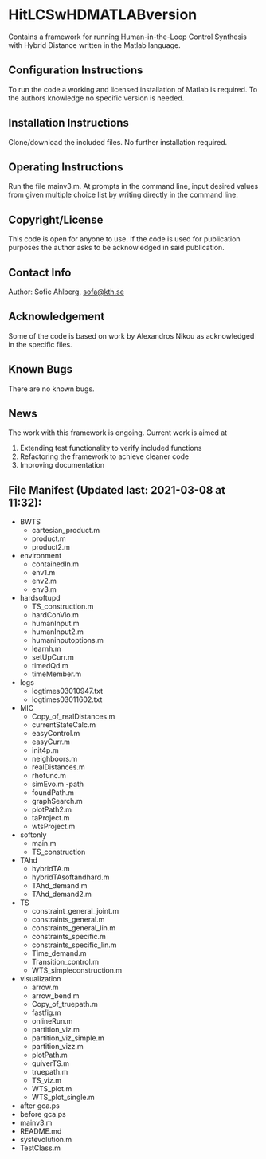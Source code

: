 # HitLCSwHDMATLABversion
Contains a framework for running Human-in-the-Loop Control Synthesis with Hybrid Distance written in the Matlab language.

## Configuration Instructions
To run the code a working and licensed installation of Matlab is required. To the authors knowledge no specific version is needed.

## Installation Instructions
Clone/download the included files. No further installation required.

## Operating Instructions
Run the file mainv3.m. At prompts in the command line, input desired values from given multiple choice list by writing directly in  the command line.

## Copyright/License
This code is open for anyone to use. If the code is used for publication purposes the author asks to be acknowledged in said publication.

## Contact Info
Author: Sofie Ahlberg, sofa@kth.se

## Acknowledgement
Some of the code is based on work by Alexandros Nikou as acknowledged in the specific files.

## Known Bugs
There are no known bugs.

## News
The work with this framework is ongoing. Current work is aimed at
1) Extending test functionality to verify included functions
2) Refactoring the framework to achieve cleaner code
3) Improving documentation

## File Manifest (Updated last: 2021-03-08 at 11:32):
- BWTS
	- cartesian_product.m
	- product.m
	- product2.m
- environment
	- containedIn.m
	- env1.m
	- env2.m
	- env3.m
- hardsoftupd
	- TS_construction.m
	- hardConVio.m
	- humanInput.m
	- humanInput2.m
	- humaninputoptions.m
	- learnh.m
	- setUpCurr.m
	- timedQd.m
	- timeMember.m
- logs
	- logtimes03010947.txt
	- logtimes03011602.txt
- MIC
	- Copy_of_realDistances.m
	- currentStateCalc.m
	- easyControl.m
	- easyCurr.m
	- init4p.m
	- neighboors.m
	- realDistances.m
	- rhofunc.m
	- simEvo.m
-path
	- foundPath.m
	- graphSearch.m
	- plotPath2.m
	- taProject.m
	- wtsProject.m
- softonly
 	- main.m
	- TS_construction
- TAhd
	- hybridTA.m
	- hybridTAsoftandhard.m
	- TAhd_demand.m
	- TAhd_demand2.m
- TS
	- constraint_general_joint.m
	- constraints_general.m
	- constraints_general_lin.m
	- constraints_specific.m
	- constraints_specific_lin.m
	- Time_demand.m
	- Transition_control.m
	- WTS_simpleconstruction.m
- visualization
	- arrow.m
	- arrow_bend.m
	- Copy_of_truepath.m
	- fastfig.m
	- onlineRun.m
	- partition_viz.m
	- partition_viz_simple.m
	- partition_vizz.m
	- plotPath.m
	- quiverTS.m
	- truepath.m
	- TS_viz.m
	- WTS_plot.m
	- WTS_plot_single.m
- after gca.ps
- before gca.ps
- mainv3.m
- README.md
- systevolution.m
- TestClass.m


